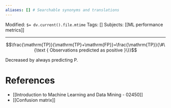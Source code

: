 ```yaml
---
aliases: [] # Searchable synonyms and translations
---
```

Modified: `$= dv.current().file.mtime`
Tags: []
Subjects: [[ML performance metrics]]
****

$$\frac{\mathrm{TP}}{\mathrm{TP}+\mathrm{FP}}=\frac{\mathrm{TP}}{\#\{\text { Observations predicted as positive }\}}$$

Decreased by always predicting P.

# References
- [[Introduction to Machine Learning and Data Mining - 02450]]
- [[Confusion matrix]]
